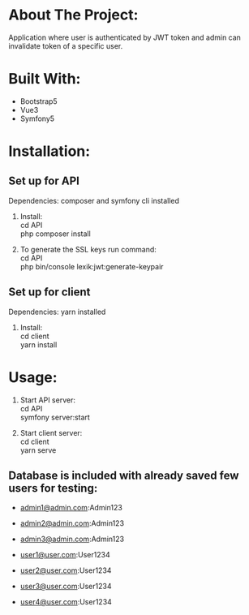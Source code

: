 # About The Project:

Application where user is authenticated by JWT token and admin can invalidate token of a specific user.


# Built With:

* Bootstrap5<br/> 
* Vue3<br/> 
* Symfony5<br/>
 

# Installation:

## Set up for API

Dependencies: composer and symfony cli installed

1. Install:<br/>
cd API<br/> 
php composer install<br/>

2. To generate the SSL keys run command:<br/> 
cd API<br/> 
php bin/console lexik:jwt:generate-keypair<br/>

## Set up for client<br/>

Dependencies: yarn installed<br/>

1. Install:<br/>
cd client <br/>
yarn install<br/>

# Usage:

1. Start API server:<br/>
cd API<br/>
symfony server:start<br/>

2. Start client server:<br/> 
cd client<br/>
yarn serve<br/>

## Database is included with already saved few users for testing:

* admin1@admin.com:Admin123<br/>
* admin2@admin.com:Admin123<br/>
* admin3@admin.com:Admin123<br/>


* user1@user.com:User1234<br/>	
* user2@user.com:User1234<br/>
* user3@user.com:User1234<br/>
* user4@user.com:User1234<br/>
